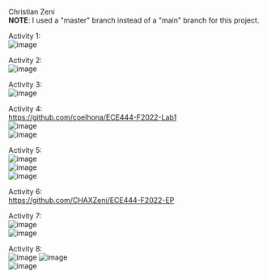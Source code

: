 Christian Zeni  
**NOTE**: I used a "master" branch instead of a "main" branch for this project.  

Activity 1:  
![image](https://user-images.githubusercontent.com/68239498/190666583-feaf6b7b-9c5d-4b93-9f30-a3e897b7da98.png)  

Activity 2:  
![image](https://user-images.githubusercontent.com/68239498/190667664-d9f2c0b5-3092-425c-bb31-fdc5d9429ef3.png)  

Activity 3:  
![image](https://user-images.githubusercontent.com/68239498/190670383-a247c100-65e1-4785-a528-365bea581d76.png)  

Activity 4:  
https://github.com/coelhona/ECE444-F2022-Lab1  
![image](https://user-images.githubusercontent.com/68239498/190679165-740e3036-a10e-47e9-b58f-b7a3a5b6a617.png)  
![image](https://user-images.githubusercontent.com/68239498/190679222-caf615be-7621-4bbc-a516-6e3dbf70d3d5.png)  

Activity 5:  
![image](https://user-images.githubusercontent.com/68239498/190683834-4ed093cb-a8fc-42d8-b041-4a6f95edf59c.png)  
![image](https://user-images.githubusercontent.com/68239498/190683608-3b590102-1f8e-41d5-9305-ec2cdaeaed36.png)  
![image](https://user-images.githubusercontent.com/68239498/191070661-62f96dcc-89ff-4e6c-be70-17ed62027757.png)  

Activity 6:  
https://github.com/CHAXZeni/ECE444-F2022-EP

Activity 7:  
![image](https://user-images.githubusercontent.com/68239498/191065828-19f1bb95-b2a8-4aaa-ae22-c9890f853a67.png)  
![image](https://user-images.githubusercontent.com/68239498/191066432-973bea97-9cf8-4e73-93a2-f033c7b064b3.png)  

Activity 8:  
![image](https://user-images.githubusercontent.com/68239498/191066955-5f5b2804-fa1c-4080-adc4-0154a3e7b80b.png)
![image](https://user-images.githubusercontent.com/68239498/191069025-116ab78a-6d57-4dc4-b829-f171ca411337.png)  
![image](https://user-images.githubusercontent.com/68239498/191070239-e16b22f3-9059-4681-a19d-dbf52e06eb22.png)
